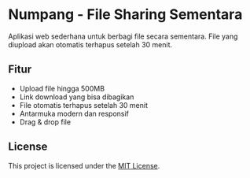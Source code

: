 # Numpang - File Sharing Sementara

Aplikasi web sederhana untuk berbagi file secara sementara. File yang diupload akan otomatis terhapus setelah 30 menit.

## Fitur

- Upload file hingga 500MB
- Link download yang bisa dibagikan
- File otomatis terhapus setelah 30 menit
- Antarmuka modern dan responsif
- Drag & drop file

## License
This project is licensed under the [MIT License](LICENSE).
